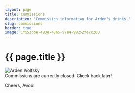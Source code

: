 ```yaml
---
layout: page
title: Commissions
description: "Commission information for Arden's drinks."
slug: commissions
border: true
image: 1f553bbe-493e-48a5-57e4-99252fe7c200
---
```

# {{ page.title }}
<div class="drink-image-post">
<img src="{{ site.cdn }}{{ page.image }}/public" class="about-me-image" alt="Arden Wolfsky">
</div>
Commissions are currently closed. Check back later!

Cheers, Awoo!
